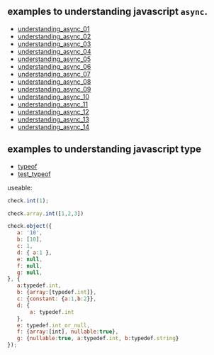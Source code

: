 

## examples to understanding javascript `async`.

* [understanding_async_01](https://github.com/fanfeilong/jsasync/blob/master/code/understanding_async/understanding_async_01.js)
* [understanding_async_02](https://github.com/fanfeilong/jsasync/blob/master/code/understanding_async/understanding_async_02.js)
* [understanding_async_03](https://github.com/fanfeilong/jsasync/blob/master/code/understanding_async/understanding_async_03.js)
* [understanding_async_04](https://github.com/fanfeilong/jsasync/blob/master/code/understanding_async/understanding_async_04.js)
* [understanding_async_05](https://github.com/fanfeilong/jsasync/blob/master/code/understanding_async/understanding_async_05.js)
* [understanding_async_06](https://github.com/fanfeilong/jsasync/blob/master/code/understanding_async/understanding_async_06.js)
* [understanding_async_07](https://github.com/fanfeilong/jsasync/blob/master/code/understanding_async/understanding_async_07.js)
* [understanding_async_08](https://github.com/fanfeilong/jsasync/blob/master/code/understanding_async/understanding_async_08.js)
* [understanding_async_09](https://github.com/fanfeilong/jsasync/blob/master/code/understanding_async/understanding_async_09.js)
* [understanding_async_10](https://github.com/fanfeilong/jsasync/blob/master/code/understanding_async/understanding_async_10.js)
* [understanding_async_11](https://github.com/fanfeilong/jsasync/blob/master/code/understanding_async/understanding_async_11.js)
* [understanding_async_12](https://github.com/fanfeilong/jsasync/blob/master/code/understanding_async/understanding_async_12.js)
* [understanding_async_13](https://github.com/fanfeilong/jsasync/blob/master/code/understanding_async/understanding_async_13.js)
* [understanding_async_14](https://github.com/fanfeilong/jsasync/blob/master/code/understanding_async/understanding_async_14.js)


## examples to understanding javascript type
* [typeof](https://github.com/fanfeilong/jsasync/blob/master/code/understanding_jstype/typeof.js)
* [test_typeof](https://github.com/fanfeilong/jsasync/blob/master/code/understanding_jstype/test_typeof.js)

useable:
```javascript
check.int(1); 

check.array.int([1,2,3])

check.object({ 
   a: '10',
   b: [10],
   c: 1,
   d: { a:1 },
   e: null,
   f: null,
   g: null,
}, {
   a:typedef.int,
   b: {array:[typedef.int]}, 
   c: {constant: {a:1,b:2}}, 
   d: {
       a: typedef.int
   },
   e: typedef.int_or_null, 
   f: {array:[int], nullable:true},
   g: {nullable:true, a:typedef.int, b:typedef.string}
});
```
